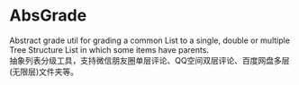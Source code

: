 # AbsGrade
Abstract grade util for grading a common List to a single, double or multiple Tree Structure List in which some items have parents.  <br >
抽象列表分级工具，支持微信朋友圈单层评论、QQ空间双层评论、百度网盘多层(无限层)文件夹等。
